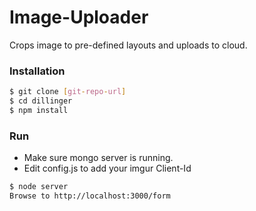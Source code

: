 # Image-Uploader

Crops image to pre-defined layouts and uploads to cloud.

### Installation

```sh
$ git clone [git-repo-url]
$ cd dillinger
$ npm install
```

### Run
* Make sure mongo server is running.
* Edit config.js to add your imgur Client-Id 

```sh
$ node server
Browse to http://localhost:3000/form
```